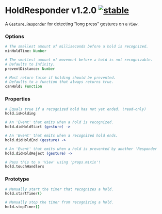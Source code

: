
# HoldResponder v1.2.0 [![stable](http://badges.github.io/stability-badges/dist/stable.svg)](http://github.com/badges/stability-badges)

A [`Gesture.Responder`](https://github.com/aleclarson/gesture#gestureresponder) for detecting "long press" gestures on a `View`.

### Options

```coffee
# The smallest amount of milliseconds before a hold is recognized.
minHoldTime: Number

# The smallest amount of movement before a hold is not recognizable.
# Defaults to Infinity.
preventDistance: Number

# Must return false if holding should be prevented.
# Defaults to a function that always returns true.
canHold: Function
```

### Properties

```coffee
# Equals true if a recognized hold has not yet ended. (read-only)
hold.isHolding

# An 'Event' that emits when a hold is recognized.
hold.didHoldStart (gesture) ->

# An 'Event' that emits when a recognized hold ends.
hold.didHoldEnd (gesture) ->

# An 'Event' that emits when a hold is prevented by another 'Responder'.
hold.didHoldReject (gesture) ->

# Pass this to a 'View' using 'props.mixin'!
hold.touchHandlers
```

### Prototype

```coffee
# Manually start the timer that recognizes a hold.
hold.startTimer()

# Manually stop the timer from recognizing a hold.
hold.stopTimer()
```
